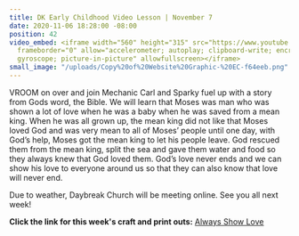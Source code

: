 ```yaml
---
title: DK Early Childhood Video Lesson | November 7
date: 2020-11-06 18:28:00 -08:00
position: 42
video_embed: <iframe width="560" height="315" src="https://www.youtube.com/embed/bDP2ChWyP_0"
  frameborder="0" allow="accelerometer; autoplay; clipboard-write; encrypted-media;
  gyroscope; picture-in-picture" allowfullscreen></iframe>
small_image: "/uploads/Copy%20of%20Website%20Graphic-%20EC-f64eeb.png"
---
```


VROOM on over and join Mechanic Carl and Sparky fuel up with a story from Gods word, the Bible. We will learn that Moses was man who was shown a lot of love when he was a baby when he was saved from a mean king. When he was all grown up, the mean king did not like that Moses loved God and was very mean to all of Moses’ people until one day, with God’s help, Moses got the mean king to let his people leave. God rescued them from the mean king, split the sea and gave them water and food so they always knew that God loved them. God’s love never ends and we can show his love to everyone around us so that they can also know that love will never end.

Due to weather, Daybreak Church will be meeting online. See you all next week!

**Click the link for this week's craft and print outs:**
[Always Show Love](https://drive.google.com/file/d/1eYxmRGJRjdMJ3f4igflKTlTuCZVjBuIJ/view?usp=sharing)